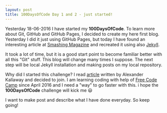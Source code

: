 ```yaml
---
layout: post
title: 100DaysOfCode Day 1 and 2 - just started!
---
```

Yesterday 18-06-2016 I have started my **100DaysOfCode**.
To learn more about Git, GitHub and GitHub Pages, I decided to create my here first blog. Yesterday I did it just using GitHub Pages, but today I have found an interesting article at [Smashing Magazine](https://www.smashingmagazine.com/2014/08/build-blog-jekyll-github-pages/) and recreated it using also [Jekyll](https://jekyllrb.com/). 

It took a lot of time, but it is a good start point to become familiar better with all this "Git" stuff.
This blog will change many times I suppose. 
The next step will be local Jekyll installation and making posts on my local repository.

Why did I started this challenge?
I read [article](https://medium.freecodecamp.com/join-the-100daysofcode-556ddb4579e4#.lw0vs8mz7) written by Alexander Kallaway and decided to join. I am learning coding with help of [Free Code Camp](https://www.freecodecamp.com) since April 2016 and I need a "way" to go faster with this. i hope the **100DaysOfCode** challenge will kick me :smiley:

I want to make post and describe what I have done everyday.
So keep going!
